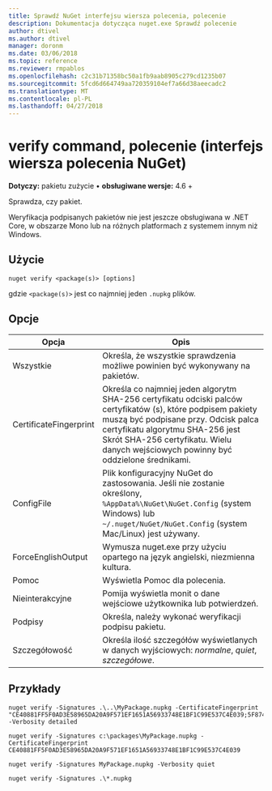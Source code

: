 ```yaml
---
title: Sprawdź NuGet interfejsu wiersza polecenia, polecenie
description: Dokumentacja dotycząca nuget.exe Sprawdź polecenie
author: dtivel
ms.author: dtivel
manager: doronm
ms.date: 03/06/2018
ms.topic: reference
ms.reviewer: rmpablos
ms.openlocfilehash: c2c31b71358bc50a1fb9aab8905c279cd1235b07
ms.sourcegitcommit: 5fcd6d664749aa720359104ef7a66d38aeecadc2
ms.translationtype: MT
ms.contentlocale: pl-PL
ms.lasthandoff: 04/27/2018
---
```

# <a name="verify-command-nuget-cli"></a>verify command, polecenie (interfejs wiersza polecenia NuGet)

**Dotyczy:** pakietu zużycie &bullet; **obsługiwane wersje:** 4.6 +

Sprawdza, czy pakiet.

Weryfikacja podpisanych pakietów nie jest jeszcze obsługiwana w .NET Core, w obszarze Mono lub na różnych platformach z systemem innym niż Windows.

## <a name="usage"></a>Użycie

```cli
nuget verify <package(s)> [options]
```

gdzie `<package(s)>` jest co najmniej jeden `.nupkg` plików.

## <a name="options"></a>Opcje

| Opcja | Opis |
| --- | --- |
| Wszystkie | Określa, że wszystkie sprawdzenia możliwe powinien być wykonywany na pakietów. |
| CertificateFingerprint | Określa co najmniej jeden algorytm SHA-256 certyfikatu odciski palców certyfikatów (s), które podpisem pakiety muszą być podpisane przy. Odcisk palca certyfikatu algorytmu SHA-256 jest Skrót SHA-256 certyfikatu. Wielu danych wejściowych powinny być oddzielone średnikami. |
| ConfigFile | Plik konfiguracyjny NuGet do zastosowania. Jeśli nie zostanie określony, `%AppData%\NuGet\NuGet.Config` (system Windows) lub `~/.nuget/NuGet/NuGet.Config` (system Mac/Linux) jest używany.|
| ForceEnglishOutput | Wymusza nuget.exe przy użyciu opartego na język angielski, niezmienna kultura. |
| Pomoc | Wyświetla Pomoc dla polecenia. |
| Nieinterakcyjne | Pomija wyświetla monit o dane wejściowe użytkownika lub potwierdzeń. |
| Podpisy | Określa, należy wykonać weryfikacji podpisu pakietu. |
| Szczegółowość | Określa ilość szczegółów wyświetlanych w danych wyjściowych: *normalne*, *quiet*, *szczegółowe*. |

## <a name="examples"></a>Przykłady

```cli
nuget verify -Signatures .\..\MyPackage.nupkg -CertificateFingerprint "CE40881FF5F0AD3E58965DA20A9F571EF1651A56933748E1BF1C99E537C4E039;5F874AAF47BCB268A19357364E7FBB09D6BF9E8A93E1229909AC5CAC865802E2" -Verbosity detailed

nuget verify -Signatures c:\packages\MyPackage.nupkg -CertificateFingerprint CE40881FF5F0AD3E58965DA20A9F571EF1651A56933748E1BF1C99E537C4E039

nuget verify -Signatures MyPackage.nupkg -Verbosity quiet

nuget verify -Signatures .\*.nupkg
```